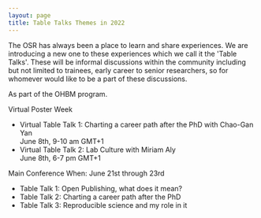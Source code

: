 ```yaml
---
layout: page
title: Table Talks Themes in 2022
---
```


The OSR has always been a place to learn and share experiences. We are introducing a new one to these experiences which we call it the 'Table Talks'. These will be informal discussions within the community including but not limited to trainees, early career to senior researchers, so for whomever would like to be a part of these discussions.

As part of the OHBM program. 

Virtual Poster Week
* Virtual Table Talk 1: Charting a career path after the PhD with Chao-Gan Yan <br/>
June 8th, 9-10 am GMT+1 <br/>
* Virtual Table Talk 2: Lab Culture with Miriam Aly <br/>
June 8th, 6-7 pm GMT+1 <br/>

Main Conference
When: June 21st through 23rd
* Table Talk 1: Open Publishing, what does it mean?
* Table Talk 2: Charting a career path after the PhD
* Table Talk 3: Reproducible science and my role in it
